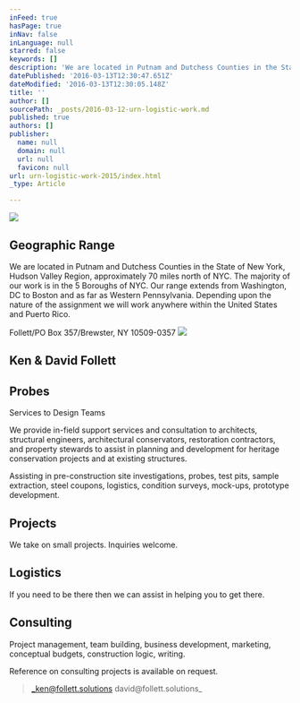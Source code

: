 ```yaml
---
inFeed: true
hasPage: true
inNav: false
inLanguage: null
starred: false
keywords: []
description: 'We are located in Putnam and Dutchess Counties in the State of New York, Hudson Valley Region, approximately 70 miles north of NYC. The majority of our work is in the 5 Boroughs of NYC. Our range extends from Washington, DC to Boston and as far as Western Pennsylvania. Depending upon the nature of the assignment we will work anywhere within the United States and Puerto Rico.'
datePublished: '2016-03-13T12:30:47.651Z'
dateModified: '2016-03-13T12:30:05.148Z'
title: ''
author: []
sourcePath: _posts/2016-03-12-urn-logistic-work.md
published: true
authors: []
publisher:
  name: null
  domain: null
  url: null
  favicon: null
url: urn-logistic-work-2015/index.html
_type: Article

---
```

![](https://the-grid-user-content.s3-us-west-2.amazonaws.com/5adf5743-6a92-4179-b6c3-30cfd2b5d63b.jpg)

## Geographic Range

We are located in Putnam and Dutchess Counties in the State of New York, Hudson Valley Region, approximately 70 miles north of NYC. The majority of our work is in the 5 Boroughs of NYC. Our range extends from Washington, DC to Boston and as far as Western Pennsylvania. Depending upon the nature of the assignment we will work anywhere within the United States and Puerto Rico.

Follett/PO Box 357/Brewster, NY 10509-0357
![](https://the-grid-user-content.s3-us-west-2.amazonaws.com/e288d5b4-f2c1-420b-88e3-e68a364f6b22.jpg)

## Ken & David Follett

## Probes

Services to Design Teams

We provide in-field support services and consultation to architects, structural engineers, architectural conservators, restoration contractors, and property stewards to assist in planning and development for heritage conservation projects and at existing structures.

Assisting in pre-construction site investigations, probes, test pits, sample extraction, steel coupons, logistics, condition surveys, mock-ups, prototype development.

## Projects

We take on small projects. Inquiries welcome.

## Logistics

If you need to be there then we can assist in helping you to get there.

## Consulting

Project management, team building, business development, marketing, conceptual budgets, construction logic, writing. 

Reference on consulting projects is available on request.

> _ken@follett.solutions     david@follett.solutions_